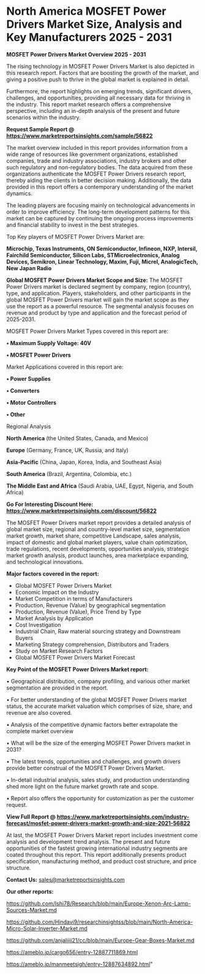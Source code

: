 # North America MOSFET Power Drivers Market Size, Analysis and Key Manufacturers 2025 - 2031

<Strong> MOSFET Power Drivers Market Overview 2025 - 2031</strong>

The rising technology in MOSFET Power Drivers Market is also depicted in this research report. Factors that are boosting the growth of the market, and giving a positive push to thrive in the global market is explained in detail.

Furthermore, the report highlights on emerging trends, significant drivers, challenges, and opportunities, providing all necessary data for thriving in the industry. This report market research offers a comprehensive perspective, including an in-depth analysis of the present and future scenarios within the industry.

<strong>Request Sample Report @ <a href=https://www.marketreportsinsights.com/sample/56822>https://www.marketreportsinsights.com/sample/56822</a></strong>

The market overview included in this report provides information from a wide range of resources like government organizations, established companies, trade and industry associations, industry brokers and other such regulatory and non-regulatory bodies. The data acquired from these organizations authenticate the MOSFET Power Drivers research report, thereby aiding the clients in better decision making. Additionally, the data provided in this report offers a contemporary understanding of the market dynamics.

The leading players are focusing mainly on technological advancements in order to improve efficiency. The long-term development patterns for this market can be captured by continuing the ongoing process improvements and financial stability to invest in the best strategies.

Top Key players of MOSFET Power Drivers Market are:

<strong>Microchip, Texas Instruments, ON Semiconductor, Infineon, NXP, Intersil, Fairchild Semiconductor, Silicon Labs, STMicroelectronics, Analog Devices, Semikron, Linear Technology, Maxim, Fuji, Micrel, AnalogicTech, New Japan Radio</strong>

<strong><b>Global MOSFET Power Drivers Market Scope and Size:</b></strong>
The MOSFET Power Drivers market is declared segment by company, region (country), type, and application. Players, stakeholders, and other participants in the global MOSFET Power Drivers market will gain the market scope as they use the report as a powerful resource. The segmental analysis focuses on revenue and product by type and application and the forecast period of 2025-2031.

MOSFET Power Drivers Market Types covered in this report are:

<strong>• Maximum Supply Voltage: 40V

• MOSFET Power Drivers</strong>

Market Applications covered in this report are:

<strong>• Power Supplies

• Converters

• Motor Controllers

• Other</strong> 

Regional Analysis

<strong>North America</strong> (the United States, Canada, and Mexico)

<strong>Europe</strong> (Germany, France, UK, Russia, and Italy)

<strong>Asia-Pacific</strong> (China, Japan, Korea, India, and Southeast Asia)

<strong>South America</strong> (Brazil, Argentina, Colombia, etc.)

<strong>The Middle East and Africa</strong> (Saudi Arabia, UAE, Egypt, Nigeria, and South Africa)

<strong>Go For Interesting Discount Here: <a href=https://www.marketreportsinsights.com/discount/56822>https://www.marketreportsinsights.com/discount/56822</a></strong>

The MOSFET Power Drivers market report provides a detailed analysis of global market size, regional and country-level market size, segmentation market growth, market share, competitive Landscape, sales analysis, impact of domestic and global market players, value chain optimization, trade regulations, recent developments, opportunities analysis, strategic market growth analysis, product launches, area marketplace expanding, and technological innovations.

<strong><b>Major factors covered in the report:</b></strong>
<ul>
  <li>Global MOSFET Power Drivers Market </li>
  <li>Economic Impact on the Industry</li>
  <li>Market Competition in terms of Manufacturers</li>
  <li>Production, Revenue (Value) by geographical segmentation</li>
  <li>Production, Revenue (Value), Price Trend by Type</li>
  <li>Market Analysis by Application</li>
  <li>Cost Investigation</li>
  <li>Industrial Chain, Raw material sourcing strategy and Downstream Buyers</li>
  <li>Marketing Strategy comprehension, Distributors and Traders</li>
  <li>Study on Market Research Factors</li>
  <li>Global MOSFET Power Drivers Market Forecast</li>
</ul>

<strong><b>Key Point of the MOSFET Power Drivers Market report:</b></strong>

• Geographical distribution, company profiling, and various other market segmentation are provided in the report.

• For better understanding of the global MOSFET Power Drivers market status, the accurate market valuation which comprises of size, share, and revenue are also covered.

• Analysis of the competitive dynamic factors better extrapolate the complete market overview

• What will be the size of the emerging MOSFET Power Drivers market in 2031?

• The latest trends, opportunities and challenges, and growth drivers provide better construal of the MOSFET Power Drivers Market.

• In-detail industrial analysis, sales study, and production understanding shed more light on the future market growth rate and scope.

• Report also offers the opportunity for customization as per the customer request.

<strong><b>View Full Report @ <a href=https://www.marketreportsinsights.com/industry-forecast/mosfet-power-drivers-market-growth-and-size-2021-56822>https://www.marketreportsinsights.com/industry-forecast/mosfet-power-drivers-market-growth-and-size-2021-56822</a></b></strong>


At last, the MOSFET Power Drivers Market report includes investment come analysis and development trend analysis. The present and future opportunities of the fastest growing international industry segments are coated throughout this report. This report additionally presents product specification, manufacturing method, and product cost structure, and price structure.

<strong>Contact Us:</strong>
sales@marketreportsinsights.com

<strong>Our other reports:</strong>

<a href=https://github.com/Ishi78/Research/blob/main/Europe-Xenon-Arc-Lamp-Sources-Market.md>https://github.com/Ishi78/Research/blob/main/Europe-Xenon-Arc-Lamp-Sources-Market.md</a>

<a href=https://github.com/Hindavi9/researchinsightss/blob/main/North-America-Micro-Solar-Inverter-Market.md>https://github.com/Hindavi9/researchinsightss/blob/main/North-America-Micro-Solar-Inverter-Market.md</a>

<a href=https://github.com/anjaliiii21/cc/blob/main/Europe-Gear-Boxes-Market.md>https://github.com/anjaliiii21/cc/blob/main/Europe-Gear-Boxes-Market.md</a>

<a href=https://ameblo.jp/cargo656/entry-12887711869.html>https://ameblo.jp/cargo656/entry-12887711869.html</a>

<a href=https://ameblo.jp/manmeetsigh/entry-12887634892.html>https://ameblo.jp/manmeetsigh/entry-12887634892.html</a>"
